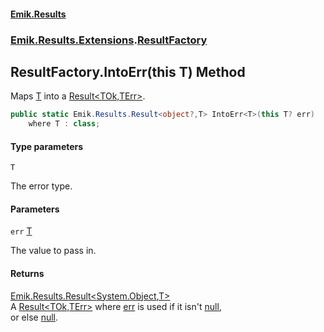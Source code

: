 #### [Emik.Results](index.md 'index')
### [Emik.Results.Extensions](Emik.Results.Extensions.md 'Emik.Results.Extensions').[ResultFactory](ResultFactory.md 'Emik.Results.Extensions.ResultFactory')

## ResultFactory.IntoErr<T>(this T) Method

Maps [T](ResultFactory.IntoErr.b/eS5oDv7S7lhOcAhSzZfw.md#Emik.Results.Extensions.ResultFactory.IntoErr_T_(thisT).T 'Emik.Results.Extensions.ResultFactory.IntoErr<T>(this T).T') into a [Result&lt;TOk,TErr&gt;](Result_TOk,TErr_.md 'Emik.Results.Result<TOk,TErr>').

```csharp
public static Emik.Results.Result<object?,T> IntoErr<T>(this T? err)
    where T : class;
```
#### Type parameters

<a name='Emik.Results.Extensions.ResultFactory.IntoErr_T_(thisT).T'></a>

`T`

The error type.
#### Parameters

<a name='Emik.Results.Extensions.ResultFactory.IntoErr_T_(thisT).err'></a>

`err` [T](ResultFactory.IntoErr.b/eS5oDv7S7lhOcAhSzZfw.md#Emik.Results.Extensions.ResultFactory.IntoErr_T_(thisT).T 'Emik.Results.Extensions.ResultFactory.IntoErr<T>(this T).T')

The value to pass in.

#### Returns
[Emik.Results.Result&lt;](Result_TOk,TErr_.md 'Emik.Results.Result<TOk,TErr>')[System.Object](https://docs.microsoft.com/en-us/dotnet/api/System.Object 'System.Object')[,](Result_TOk,TErr_.md 'Emik.Results.Result<TOk,TErr>')[T](ResultFactory.IntoErr.b/eS5oDv7S7lhOcAhSzZfw.md#Emik.Results.Extensions.ResultFactory.IntoErr_T_(thisT).T 'Emik.Results.Extensions.ResultFactory.IntoErr<T>(this T).T')[&gt;](Result_TOk,TErr_.md 'Emik.Results.Result<TOk,TErr>')  
A [Result&lt;TOk,TErr&gt;](Result_TOk,TErr_.md 'Emik.Results.Result<TOk,TErr>') where [err](ResultFactory.IntoErr.b/eS5oDv7S7lhOcAhSzZfw.md#Emik.Results.Extensions.ResultFactory.IntoErr_T_(thisT).err 'Emik.Results.Extensions.ResultFactory.IntoErr<T>(this T).err') is used if it isn't [null](https://docs.microsoft.com/en-us/dotnet/csharp/language-reference/keywords/null 'https://docs.microsoft.com/en-us/dotnet/csharp/language-reference/keywords/null'),  
or else [null](https://docs.microsoft.com/en-us/dotnet/csharp/language-reference/keywords/null 'https://docs.microsoft.com/en-us/dotnet/csharp/language-reference/keywords/null').